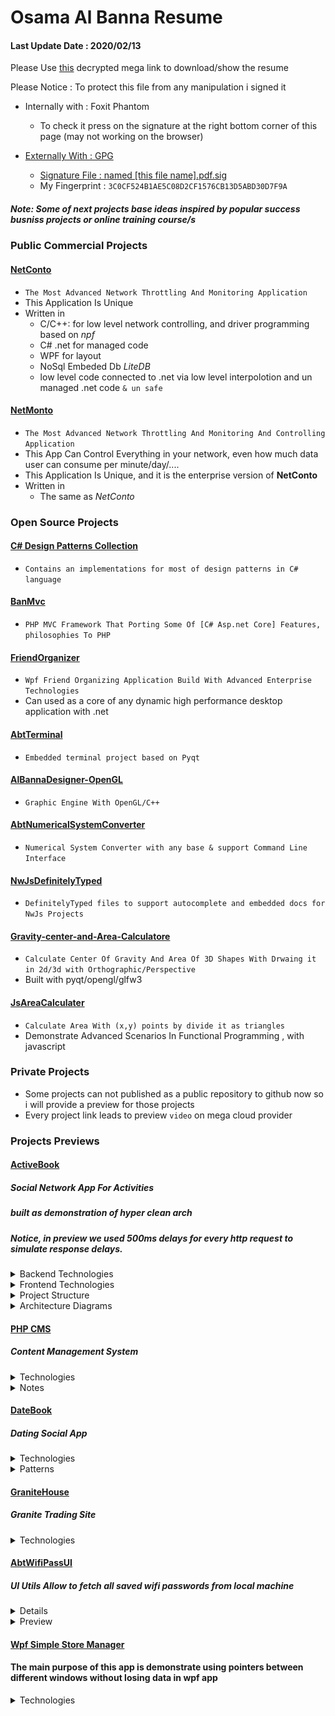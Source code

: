 # Osama Al Banna Resume

#### Last Update Date : 2020/02/13
Please Use [this](https://mega.nz/#F!21QzFAYb!YDFikLBkTp0KznPFZU68mQ) decrypted mega link to download/show the resume

Please Notice : To protect this file from any manipulation i signed it
* Internally with : Foxit Phantom
  * To check it press on the signature at the right bottom corner of this page (may not working on the browser)

* [Externally With : GPG](https://www.phildev.net/pgp/gpginstall.html)
  * [Signature File : named [this file name].pdf.sig](https://www.thesecuritybuddy.com/pgp-and-gpg/digital-signature-using-gpg/)
  * My Fingerprint : `3C0CF524B1AE5C08D2CF1576CB13D5ABD30D7F9A`


##### Note: Some of next projects base ideas inspired by popular success busniss projects or online training course/s

### Public Commercial Projects

#### [NetConto](https://www.youtube.com/watch?v=DfJW_CvYl2I)
  * `The Most Advanced Network Throttling And Monitoring Application`
  * This Application Is Unique
  * Written in
     * C/C++: for low level network controlling, and driver programming based on *npf*
     * C# .net for managed code
     * WPF for layout
     * NoSql Embeded Db *LiteDB*
     * low level code connected to .net via low level interpolotion and un managed .net code `& un safe`

#### [NetMonto](https://www.youtube.com/watch?v=3SlsOuEPcfI)
  * `The Most Advanced Network Throttling And Monitoring And Controlling Application`
  * This App Can Control Everything in your network, even how much data user can consume per minute/day/....
  * This Application Is Unique, and it is the enterprise version of <b>NetConto</b>
  * Written in
     * The same as *NetConto*
   
### Open Source Projects

#### [C# Design Patterns Collection](https://github.com/AlBannaTechno/C-Sharp-Design-Pattern-Collection)
  * `Contains an implementations for most of design patterns in C# language`

#### [BanMvc](https://github.com/AlBannaTechno/BanMvcZero)
  * `PHP MVC Framework That Porting Some Of [C# Asp.net Core] Features, philosophies To PHP`

#### [FriendOrganizer](https://github.com/AlBannaTechno/FinalFriendsOrganizer)
  * `Wpf Friend Organizing Application Build With Advanced Enterprise Technologies `
  * Can used as a core of any dynamic high performance desktop application with .net

#### [AbtTerminal](https://github.com/AlBannaTechno/AbtTerminal)
  * `Embedded terminal project based on Pyqt`

#### [AlBannaDesigner-OpenGL](https://github.com/AlBannaTechno/AlBannaDesigner-OpenGL)
  * `Graphic Engine With OpenGL/C++`

#### [AbtNumericalSystemConverter](https://github.com/AlBannaTechno/AbtNumericalSystemConverter)
  * `Numerical System Converter with any base & support Command Line Interface `

#### [NwJsDefinitelyTyped](https://github.com/AlBannaTechno/NwJsDefinitelyTyped)
  * `DefinitelyTyped files to support autocomplete and embedded docs for NwJs Projects`

#### [Gravity-center-and-Area-Calculatore](https://github.com/AlBannaTechno/Gravity-center-and-Area-Calculatore)
  * `Calculate Center Of Gravity And Area Of 3D Shapes With Drwaing it in 2d/3d with Orthographic/Perspective`
  * Built with pyqt/opengl/glfw3

#### [JsAreaCalculater](https://github.com/AlBannaTechno/AreaCalculater)
  * `Calculate Area With (x,y) points by divide it as triangles`
  * Demonstrate Advanced Scenarios In Functional Programming , with javascript


### Private Projects
  * Some projects can not published as a public repository to github now so i will provide a preview for those projects
  * Every project link leads to preview `video` on mega cloud provider

### Projects Previews

#### [ActiveBook](https://mega.nz/#!r4AFySYa!7Ba4twziL4mBpZZtIlyoyk4hfkTnrbtI3JP328ATZmQ)

##### Social Network App For Activities
##### built as demonstration of hyper clean arch
##### Notice, in preview we used 500ms delays for every http request to simulate response delays.

<details><summary>Backend Technologies</summary>
<p>

* Asp.net Core
* Architecture
    * [Clean Arch](https://docs.microsoft.com/en-us/dotnet/architecture/modern-web-apps-azure/common-web-application-architectures#clean-architecture)
        * With Hyper Separation Of Infrastructure Layers
        * Communication With CQRS
            * Implemented With MediatR Pattern as MediatR.net Package
    * Both Client Side And Server Side Respect All Solid Principles
        * except store part of client side since using DI(IoC) with react/mobx is just an overhead
            so we use self-referencing `God Object` anti pattern
            * this pattern `anti` can be used safely with some restrictions in dynamic typing languages
            * since this may leads to issues with some of testing methodologies (FDD/BDD)`@ subcutaneous test, UI test` if developers does not know how to controlling its side effects

    * To Respect SCP we delegated validation out of `entity framework core` to Command or Query in CQRS `MediatR`
        * we use `FluentValidation.AspNetCore` package to support popular validation, also created some custom validations
    * All Loading of nested entities done with `LazyLoadingProxies` middleware to prevent loading non necessary data
        * For that we use `AutoMapper` without needing to configure it with ef core, since all loading be lazy
    * All Mapping With `AutoMapper` Package `Dependency.Injection.CORE` version
    * Notes
        * We Delegate any logic out of Domain Layer, so domain only have models
            * and as known in testing , `Domain models are not application entities`
            so Model is a pure `POCO` object
* Database
    * Developing `sqLite`
    * Production
        * `SqlServer` for Azure
        * `MySql/MariaDB` for Linux Server
* VCS
    * GitHub

* Cloud Providers
    * Cloudinary For Image storage and images manipulation eg,`Focus cropping to face`
* RealTime & MultiCasting Communications
    * SignalR

</p>
</details>

<details><summary>Frontend Technologies </summary>
<p>

* [React](https://reactjs.org/)
  * UI manager
* [Typescript](https://www.typescriptlang.org/)
  * Type safety enhancer
* [Axios](https://github.com/axios/axios)
  * HTTP client
* [mobx-react-lite](https://mobx-react.js.org/)
  * State management system
* [semantic-ui-react](https://react.semantic-ui.com/)
  * Layout/UI Components
* [react-router-dom](https://reacttraining.com/react-router/)
  * Routing System Provider/Controller
* [react toastify](https://fkhadra.github.io/react-toastify/)
  * Toasting Messages
* [react final form](https://final-form.org/docs/react-final-form/getting-started)
  * Form Wrapper
* [revalidate](https://github.com/jfairbank/revalidate)
  * Prebuilt validations for form fields

</p>
</details>


<details><summary>Project Structure</summary>
<p>


* Domain
    * Contains all domain entities projects
    * Zero Local Dependency

* Application
    * Contains all business logic projects
    * Depends on
        * Domain
        * Persistence

* API
    * Contains Web API projects
    * Responsible for receiving and responding to http requests
    * Depends on
        * Application

* Persistence
    * Contains Persistence projects
    * Responsible for database access and queries
    * Depends on
        * Domain

* Infrastructure
    * Local
        * Contains local infrastructure projects eg, IoC, Security, Interfaces
    * Remote
        * Contains remote infrastructure project eg, Cloud repositories for images and videos

* Presentation
    * Contains UI/Client projects eg, reactApp , angularApp ...
    * But Not Asp.net Core MVC App `This project is web api & client`
    * Ignored by default from .git of backend to allow work separately on front-end

* Dev
    * For any development files
    * Ignored from git track

</p>
</details>

<details><summary>Architecture Diagrams</summary>
<p>

#### Calls UML Diagram

![wpUI](./previews/ActiveBook/FinalCalls.png)

#### References UML Diagram

![wpUI](./previews/ActiveBook/FinalReferences.png)

</p>
</details>

#### [PHP CMS](https://mega.nz/#F!SxokwCzJ!k1LbVXZuluso6IKNfYsiVA)
##### Content Management System

<details><summary>Technologies</summary>
<p>

* PHP : `Pure 7.1`
 * Sessions : `Used Apache Server Sessions , No Client Session, Only cokie with id`
* [Jwt](https://github.com/firebase/php-jwt) : `AuthSystem Base`
* `Every Server Side Functionalities Built from scratch except jwt generator`
* MySql
* Bootstrap 4
* Files Provider : Local File System


</p>
</details>

<details><summary>Notes</summary>
<p>

* This application demonstrate the main design paradigm php oriented to , which called/ImplementedAs `Spaghetti Pattern`
  * This Pattern considered as an `anti-pattern` , so it's very dangerous to use it in medium+ application
  But since it is the most common paradigm php designed for
  `for example you can use(access/modify) many global/static variables from anywhere in the code` which violate SRP `Single Responsibility Principle`
* So, Why Create This app with this pattern ?
  * Answer : to demonstrate some of use cases of this pattern , and show how very easy this pattern may destroy any project
 with just simple refactoring

 * At the end , there is no way in php to implement things like Clean Architecture without top-level abstraction layers
 eg, frameworks `eg, laravel` to restrict some of the language features or produce an alternatives of anti-pattern core features ,`but surely this will comes with performance costs`


</p>
</details>


#### [DateBook](https://mega.nz/#F!SxpigCRK!OcOXxDvfqRPZvVOwJH-XTQ)

##### Dating Social App

<details><summary>Technologies</summary>
<p>

* Backend : Asp.net Core Web API  `2.2 => 3.0`
* Frontend Container : Angular8
* UI Helpers : ngx-bootstrap
* Sqlite & SqlServer
* Files Provider : Cloud
  * [Cloudinary](https://cloudinary.com)

</p>
</details>

<details><summary>Patterns</summary>
<p>

* Based On repository pattern
* Respect Modularity & SOLID Design Principles

</p>
</details>

#### [GraniteHouse](https://mega.nz/#F!6oIhyCbJ!sw7SwcJ79-bWvN9rIQBOIQ)
##### Granite Trading Site

<details><summary>Technologies</summary>
<p>

* Asp.net Core MVC : 2.1
* Razor Pages `For Registeration System Layout`
* SqlServer
* Files Provider : `Local File System`

</p>
</details>


#### [AbtWifiPassUI](https://mega.nz/#!exJRVK5a!-kvdJX0QLk9uvTGry1_tIa8PwNo2sNgJy0UFekZvbSo)
##### UI Utils Allow to fetch all saved wifi passwords from local machine

<details><summary>Details</summary>
<p>

* [UI Version](https://mega.nz/#!exJRVK5a!-kvdJX0QLk9uvTGry1_tIa8PwNo2sNgJy0UFekZvbSo)
  * developed with wpf & windows system sdk
* [Silent Version](https://mega.nz/#!LsJ3HIpD!vOMtRkZwN8gDLZo0W3DikKYmPr_AZiskCYb5h8YHomw)
   * `fetching passwords list by just clicking on exe file and save it to exe location`
   * developed with windows form
* Note
  * I remove tracking keyboard via remote server functionality since it is not encrypted and most of antivirus software
  will treat it as a malicious software
    * this happens because this functionality based on execute `memory injection` attack from C++ dll via unsafe code
    so you need to encrypt the source code and only compile it on the flay, so i will need to ship gcc compiler with
    this app, since neither me or you have a certification to publish this application with it and we can not legally
    accomplish this, so i just decide to move it to my rates software repository `private`.
    * Also still need to chip `gcc` or `g++` with `the spy server` to allow low level execution , and this will only
    work well with windows xp, vista, `unless you have a vulnerability to melt this app process with it :)`

    * Also you should know , this mechanism is very popular in `RAT` applications `eg, njRAT`.

</p>
</details>

<details><summary>Preview</summary>
<p>

![wpUI](./previews/AbtWifiPassUIPreview.gif)

</p>
</details>



#### [Wpf Simple Store Manager](https://mega.nz/#!S9QRxYgQ!54FHe9rOf3spao3U-pf0F35E50N4cazykYAxF1hm5EQ)
#### The main purpose of this app is demonstrate using pointers between different windows without losing data in wpf app

<details><summary>Technologies</summary>
<p>

 * Wpf
 * SqlServer & SQLite

</p>
</details>
